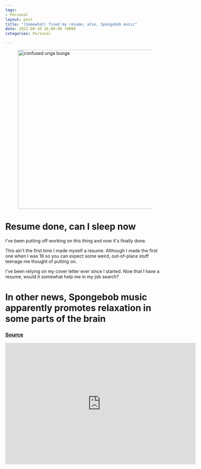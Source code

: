 ```yaml
---
tags:
- Personal
layout: post
title: "(Somewhat) fixed my resume; also, Spongebob music"
date: 2022-08-30 16:00:00 +0000
categories: Personal

---
```

<figure><img src="https://cdn.discordapp.com/attachments/993410728088305734/1014279032566722570/unga.jpg" alt="confused unga bunga" style="width:500px;"> <figcaption></figcaption> </figure>

# Resume done, can I sleep now

I've been putting off working on this thing and now it's finally done.

This ain't the first time I made myself a resume. Although I made the first one when I was 16 so you can expect some weird, out-of-place stuff teenage me thought of putting on.

I've been relying on my cover letter ever since I started. Now that I have a resume, would it somewhat help me in my job search?

# In other news, Spongebob music apparently promotes relaxation in some parts of the brain

<u> <h3> [**Source**](https://cdn.discordapp.com/attachments/993410728088305734/1016835522833940550/metal-gear-rising-metal-gear-rising-revengeance.gif)</h3> </u>

<iframe width="600" height="382" src="https://www.youtube.com/embed/dJJQTxiW0P8" title="Relaxing SpongeBob Jams for Sleeping/Studying" frameborder="0" allow="accelerometer; autoplay; clipboard-write; encrypted-media; gyroscope; picture-in-picture" allowfullscreen></iframe>